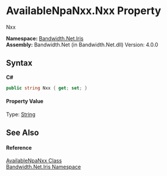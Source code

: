 ﻿# AvailableNpaNxx.Nxx Property 
 

Nxx

**Namespace:**&nbsp;<a href ="N_Bandwidth_Net_Iris.md">Bandwidth.Net.Iris</a><br />**Assembly:**&nbsp;Bandwidth.Net (in Bandwidth.Net.dll) Version: 4.0.0

## Syntax

**C#**<br />
``` C#
public string Nxx { get; set; }
```


#### Property Value
Type: <a href="http://msdn2.microsoft.com/en-us/library/s1wwdcbf" target="_blank">String</a>

## See Also


#### Reference
<a href ="T_Bandwidth_Net_Iris_AvailableNpaNxx.md">AvailableNpaNxx Class</a><br /><a href ="N_Bandwidth_Net_Iris.md">Bandwidth.Net.Iris Namespace</a><br />